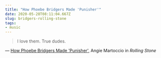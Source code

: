 ```yaml
---
title: "How Phoebe Bridgers Made 'Punisher'"
date: 2020-05-28T08:11:04.667Z
slug: bridgers-rolling-stone
tags:
- music
---
```


> I love them. True dudes.

&mdash; [How Phoebe Bridgers Made 'Punisher'](https://www.rollingstone.com/music/music-features/phoebe-bridgers-punisher-interview-1002273/), Angie Martoccio in _Rolling Stone_